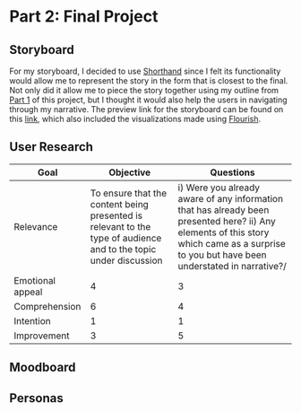 # Part 2: Final Project

## Storyboard
For my storyboard, I decided to use [Shorthand](https://shorthand.com/) since I felt its functionality would allow me to represent the story in the form that is closest to the final. Not only did it allow me to piece the story together using my outline from [Part 1](/finalproject2.md) of this project, but I thought it would also help the users in navigating through my narrative. The preview link for the storyboard can be found on this [link](https://preview.shorthand.com/i2LOY168IkxSJAyQ), which also included the visualizations made using [Flourish](https://flourish.studio/).

## User Research

Goal | Objective | Questions
------------ | ------------- | -------------
Relevance | To ensure that the content being presented is relevant to the type of audience and to the topic under discussion | i) Were you already aware of any information that has already been presented here? ii) Any elements of this story which came as a surprise to you but have been understated in narrative?/
Emotional appeal | 4 | 3
Comprehension | 6 | 4
Intention | 1 | 1
Improvement | 3 | 5

## Moodboard

## Personas
